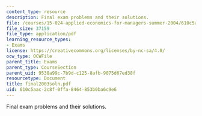 ```yaml
---
content_type: resource
description: Final exam problems and their solutions.
file: /courses/15-024-applied-economics-for-managers-summer-2004/610c5aac2c8f0ffa8464853b0ba6c9e6_final2003soln.pdf
file_size: 37159
file_type: application/pdf
learning_resource_types:
- Exams
license: https://creativecommons.org/licenses/by-nc-sa/4.0/
ocw_type: OCWFile
parent_title: Exams
parent_type: CourseSection
parent_uid: 9538a99c-7b9d-c125-8afb-9075d67ed38f
resourcetype: Document
title: final2003soln.pdf
uid: 610c5aac-2c8f-0ffa-8464-853b0ba6c9e6
---
```

Final exam problems and their solutions.